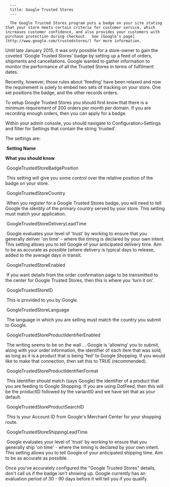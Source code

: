 
      ---
      title: Google Trusted Stores
      ---

      The Google Trusted Stores program puts a badge on your site stating that your store meets certain criteria for customer service, which increases customer confidence, and also provides your customers with purchase protection during checkout.  See [Google's page](http://www.google.com/trustedstores/) for more information.  
  
Until late January 2015, it was only possible for a store-owner to gain the coveted 'Google Trusted Stores' badge by setting up a feed of orders, shipments and cancellations. Google wanted to gather information to monitor the performance of all the Trusted Stores in terms of fulfilment dates.  
  
Recently, however, those rules about 'feeding' have been relaxed and now the requirement is solely to embed two sets of tracking on your store. One set positions the badge, and the other records orders.  
  
To setup Google Trusted Stores you should first know that there is a minimum requirement of 200 orders per month per domain. If you are recording enough orders, then you can apply for a badge.  
  
Within your admin console, you should navigate to Configuration>Settings and filter for Settings that contain the string 'trusted'.  
  
  
The settings are:  
  

 **Setting Name**

 **What you should know**

 GoogleTrustedStoreBadgePosition

 This setting will give you some control over the relative position of the badge on your store.

 GoogleTrustedStoreCountry

 When you register for a Google Trusted Stores badge, you will need to tell Google the identity of the primary country served by your store. This setting must match your application.

 GoogleTrustedStoreDeliveryLeadTime

 Google evaluates your level of 'trust' by working to ensure that you generally deliver 'on time' - where the timing is declared by your own intent. This setting allows you to tell Google of your anticipated delivery time. Aim to be as accurate as possible (where delivery is typical days to release, added to the average days in transit.

 GoogleTrustedStoreEnabled

 If you want details from the order confirmation page to be transmitted to the center for Google Trusted Stores, then this is where you 'turn it on'.

 GoogleTrustedStoreID

 This is provided to you by Google.

 GoogleTrustedStoreLanguage

 The language in which you are selling must match the country you submit to Google.

 GoogleTrustedStoreProductIdentifierEnabled

 The writing seems to be on the wall ... Google is 'allowing' you to submit, along with your order information, the identifier of each item that was sold, as long as it is a product that is being 'fed' to Google Shopping. If you would like to make that connection, then set this to TRUE (recommended).

 GoogleTrustedStoreProductIdentifierFormat

 This identifier should match (says Google) the identifier of a product that you are feeding to Google Shopping. If you are using DotFeed, then this will be the productID followed by the variantID and we have set that as your default.

 GoogleTrustedStoreProductSearchID

 This is your Account ID from Google's Merchant Center for your shopping route.

 GoogleTrustedStoreShippingLeadTime

 Google evaluates your level of 'trust' by working to ensure that you generally ship 'on time' - where the timing is declared by your own intent. This setting allows you to tell Google of your anticipated shipping time. Aim to be as accurate as possible.

  
  
Once you've accurately configured the "Google Trusted Stores" details, don't call us if the badge isn't showing up. Google currently has an evaluation period of 30 - 90 days before it will tell you if you qualify.
      